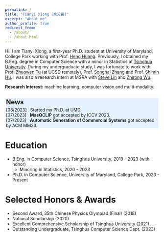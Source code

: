 ```yaml
---
permalink: /
title: "Tianyi Xiong (熊天翼)"
excerpt: "About me"
author_profile: true
redirect_from: 
  - /about/
  - /about.html
---
```


Hi! I am Tianyi Xiong, a first-year Ph.D. student at University of Maryland, College Park working with Prof. [Heng Huang](https://scholar.google.com/citations?user=4OqLaDwAAAAJ&hl=en). Previously, I obtained my B.Eng. degree in Computer Science with a minor in Statistics at [Tsinghua University](https://www.tsinghua.edu.cn/). During my undergraduate study, I was fortunate to work with Prof. [Zhuowen Tu](https://pages.ucsd.edu/~ztu/) (at UCSD remotely), Prof. [Songhai Zhang](https://www.cs.tsinghua.edu.cn/csen/info/1214/4073.htm) and Prof. [Shimin Hu](https://cg.cs.tsinghua.edu.cn/shimin.htm). I was also a research intern at MSRA with [Steve Lin](https://www.microsoft.com/en-us/research/people/stevelin/) and [Zhirong Wu](https://www.microsoft.com/en-us/research/people/wuzhiron/).

<b>Research Interest:</b> machine learning, computer vision and multi-modality.
<!-- I am especially interested in adapting vision models into the open world with the general knowledge learnt jointly from other modalities.  -->
<div style="background-color: #E4F1FF; margin-top: 0px; margin-bottom: 20px; margin-left: 3px; margin-right: 3px">
<h2 style="margin-bottom: 4px"> News</h2>
[08/2023] &nbsp Started my Ph.D. at UMD.<br>
[07/2023] &nbsp <b>MasQCLIP</b> got accepted by ICCV 2023. <br>
[07/2023] &nbsp <b>Automatic Generation of Commercial Systems</b> got accepted by ACM MM23.
</div>


Education
======
<!-- * High School, Beijing No.4 High School, 2016 - 2019 -->
* B.Eng. in Computer Science, Tsinghua University, 2019 - 2023 (with honor)
  * Minoring in Statistics, 2020 - 2023 
* Ph.D. in Computer Science, University of Maryland, College Park, 2023 - Present

Selected Honors & Awards
======
* Second Award, 35th Chinese Physics Olympiad (Final) (2018)
* National Scholarship (2020)
* Excellent Comprehensive Scholarship of Tsinghua University (2021)
* Outstanding Undergraduate, Tsinghua Computer Science Dept. (2023)
<!-- * Person of The Year, Department of Computer Science and Technology (2022) -->




<!-- **Number of visitors since January 2023:**

<a href="https://www.freecounterstat.com" title="web counter"><img src="https://counter10.optistats.ovh/private/freecounterstat.php?c=rdgpxla8my1punwb2ljz5ey3sxpucw2f" border="0" title="web counter" alt="web counter"></a>  -->

<script type="text/javascript" id="clustrmaps" src="//cdn.clustrmaps.com/map_v2.js?cl=080808&w=500&t=tt&d=ed1O3VUhWicV-gqtsVI9SXYPS34TXIL_XqCAW8-77B0&co=ffffff&ct=808080&cmo=3acc3a&cmn=ff5353" style="margin-bottom:1px"></script>
